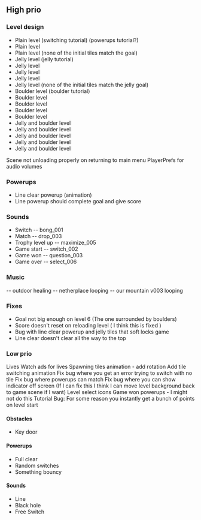 ## High prio

### Level design

- Plain level (switching tutorial) (powerups tutorial?)
- Plain level
- Plain level (none of the initial tiles match the goal)
- Jelly level (jelly tutorial)
- Jelly level
- Jelly level
- Jelly level
- Jelly level (none of the initial tiles match the jelly goal)
- Boulder level (boulder tutorial)
- Boulder level
- Boulder level
- Boulder level
- Boulder level
- Jelly and boulder level
- Jelly and boulder level
- Jelly and boulder level
- Jelly and boulder level
- Jelly and boulder level

Scene not unloading properly on returning to main menu
PlayerPrefs for audio volumes

### Powerups

- Line clear powerup (animation)
- Line powerup should complete goal and give score

### Sounds

- Switch -- bong_001
- Match -- drop_003
- Trophy level up -- maximize_005
- Game start -- switch_002
- Game won -- question_003
- Game over -- select_006

### Music

-- outdoor healing
-- netherplace looping
-- our mountain v003 looping

### Fixes

- Goal not big enough on level 6 (The one surrounded by boulders)
- Score doesn't reset on reloading level ( I think this is fixed )
- Bug with line clear powerup and jelly tiles that soft locks game
- Line clear doesn't clear all the way to the top

### Low prio

Lives
Watch ads for lives
Spawning tiles animation - add rotation
Add tile switching animation
Fix bug where you get an error trying to switch with no tile
Fix bug where powerups can match
Fix bug where you can show indicator off screen (If I can fix this I think I can move level background back to game scene if I want)
Level select icons
Game won powerups - I might not do this
Tutorial
Bug: For some reason you instantly get a bunch of points on level start

#### Obstacles

- Key door

#### Powerups

- Full clear
- Random switches
- Something bouncy

#### Sounds

- Line
- Black hole
- Free Switch
